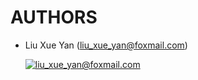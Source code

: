 # AUTHORS

* Liu Xue Yan (<liu_xue_yan@foxmail.com>)

  [![liu_xue_yan@foxmail.com](https://www.gravatar.com/avatar/049d2fae1fd2df6439e87d1383d0276b)](mailto:liu_xue_yan@foxmail.com)
